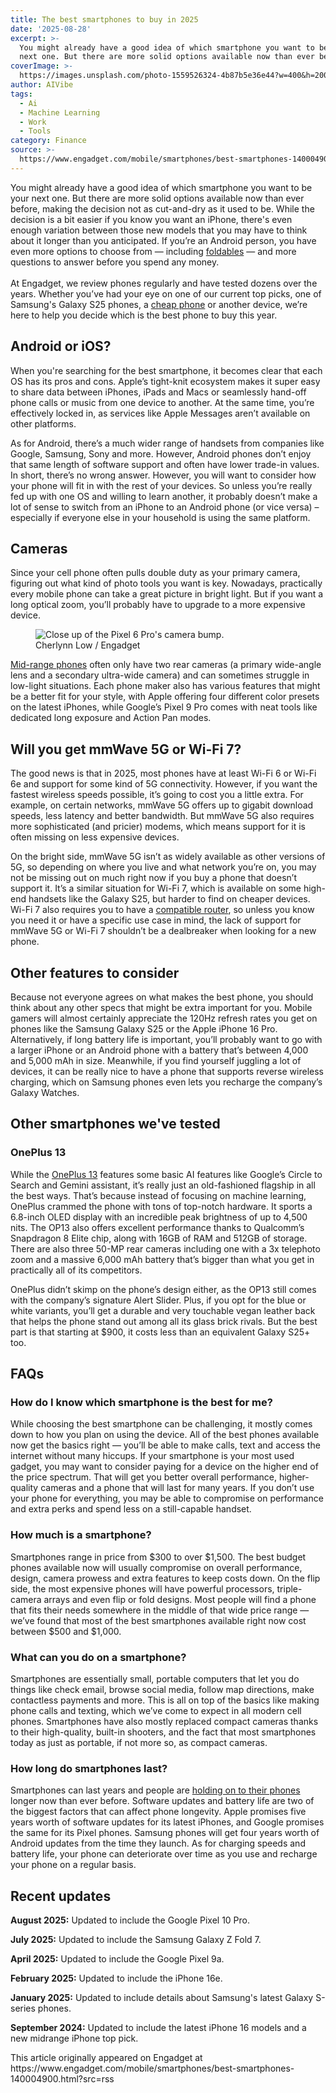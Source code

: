 ```yaml
---
title: The best smartphones to buy in 2025
date: '2025-08-28'
excerpt: >-
  You might already have a good idea of which smartphone you want to be your
  next one. But there are more solid options available now than ever before,...
coverImage: >-
  https://images.unsplash.com/photo-1559526324-4b87b5e36e44?w=400&h=200&fit=crop&auto=format
author: AIVibe
tags:
  - Ai
  - Machine Learning
  - Work
  - Tools
category: Finance
source: >-
  https://www.engadget.com/mobile/smartphones/best-smartphones-140004900.html?src=rss
---
```

<p>You might already have a good idea of which smartphone you want to be your next one. But there are more solid options available now than ever before, making the decision not as cut-and-dry as it used to be. While the decision is a bit easier if you know you want an iPhone, there's even enough variation between those new models that you may have to think about it longer than you anticipated. If you’re an Android person, you have even more options to choose from — including <a data-i13n="cpos:1;pos:1" href="https://www.engadget.com/best-foldable-phones-160030013.html">foldables</a> — and more questions to answer before you spend any money.<br><br>At Engadget, we review phones regularly and have tested dozens over the years. Whether you’ve had your eye on one of our current top picks, one of Samsung's Galaxy S25 phones, a <a data-i13n="cpos:2;pos:1" href="https://www.engadget.com/best-cheap-phones-130017793.html">cheap phone</a> or another device, we’re here to help you decide which is the best phone to buy this year.</p> 
<h2 id="jump-link-android-or-ios">Android or iOS?</h2> 
<p>When you're searching for the best smartphone, it becomes clear that each OS has its pros and cons. Apple’s tight-knit ecosystem makes it super easy to share data between iPhones, iPads and Macs or seamlessly hand-off phone calls or music from one device to another. At the same time, you’re effectively locked in, as services like Apple Messages aren’t available on other platforms.</p> <span id="end-legacy-contents"></span> 
<p>As for Android, there’s a much wider range of handsets from companies like Google, Samsung, Sony and more. However, Android phones don’t enjoy that same length of software support and often have lower trade-in values. In short, there’s no wrong answer. However, you will want to consider how your phone will fit in with the rest of your devices. So unless you’re really fed up with one OS and willing to learn another, it probably doesn’t make a lot of sense to switch from an iPhone to an Android phone (or vice versa) – especially if everyone else in your household is using the same platform.</p> 
<h2 id="jump-link-cameras">Cameras</h2> 
<p>Since your cell phone often pulls double duty as your primary camera, figuring out what kind of photo tools you want is key. Nowadays, practically every mobile phone can take a great picture in bright light. But if you want a long optical zoom, you’ll probably have to upgrade to a more expensive device.</p> 
<figure> 
 <img src="https://s.yimg.com/os/creatr-uploaded-images/2021-10/91a42bf0-305d-11ec-9f9f-636d29742095" alt="Close up of the Pixel 6 Pro's camera bump." data-uuid="9d43d937-5132-30a6-9eb2-c8bb1c893521"> 
 <figcaption></figcaption> 
 <div class="photo-credit">
   Cherlynn Low / Engadget 
 </div> 
</figure> 
<p><a data-i13n="cpos:3;pos:1" href="https://www.engadget.com/the-engadget-guide-to-the-best-midrange-smartphones-120050366.html">Mid-range phones</a> often only have two rear cameras (a primary wide-angle lens and a secondary ultra-wide camera) and can sometimes struggle in low-light situations. Each phone maker also has various features that might be a better fit for your style, with Apple offering four different color presets on the latest iPhones, while Google’s Pixel 9 Pro comes with neat tools like dedicated long exposure and Action Pan modes.</p> 
<h2 id="jump-link-will-you-get-mmwave-5g-or-wi-fi-7">Will you get mmWave 5G or Wi-Fi 7?</h2> 
<p>The good news is that in 2025, most phones have at least Wi-Fi 6 or Wi-Fi 6e and support for some kind of 5G connectivity. However, if you want the fastest wireless speeds possible, it’s going to cost you a little extra. For example, on certain networks, mmWave 5G offers up to gigabit download speeds, less latency and better bandwidth. But mmWave 5G also requires more sophisticated (and pricier) modems, which means support for it is often missing on less expensive devices.</p> 
<p>On the bright side, mmWave 5G isn’t as widely available as other versions of 5G, so depending on where you live and what network you’re on, you may not be missing out on much right now if you buy a phone that doesn’t support it. It’s a similar situation for Wi-Fi 7, which is available on some high-end handsets like the Galaxy S25, but harder to find on cheaper devices. Wi-Fi 7 also requires you to have a <a data-i13n="cpos:4;pos:1" href="https://www.engadget.com/linksys-releases-its-first-ever-wi-fi-7-mesh-router-system-160053926.html">compatible router</a>, so unless you know you need it or have a specific use case in mind, the lack of support for mmWave 5G or Wi-Fi 7 shouldn’t be a dealbreaker when looking for a new phone.</p> 
<h2 id="jump-link-other-features-to-consider">Other features to consider</h2> 
<p>Because not everyone agrees on what makes the best phone, you should think about any other specs that might be extra important for you. Mobile gamers will almost certainly appreciate the 120Hz refresh rates you get on phones like the Samsung Galaxy S25 or the Apple iPhone 16 Pro. Alternatively, if long battery life is important, you’ll probably want to go with a larger iPhone or an Android phone with a battery that’s between 4,000 and 5,000 mAh in size. Meanwhile, if you find yourself juggling a lot of devices, it can be really nice to have a phone that supports reverse wireless charging, which on Samsung phones even lets you recharge the company’s Galaxy Watches.</p> 
<p> <core-commerce id="1da6e07c962e4140824f8e003c8aec30" data-type="product-list" data-original-url="https://www.apple.com/shop/buy-iphone/iphone-16-pro"></core-commerce></p> 
<p> <core-commerce id="890fb5d828a545b1b5e71a2ef0609148" data-type="product-list" data-original-url="https://www.amazon.com/Google-Pixel-Pro-Smartphone-Fast-Charging/dp/B0FFTT2J6N/"></core-commerce></p> 
<p> <core-commerce id="f18b51cf1c8346398ac36a5086299850" data-type="product-list" data-original-url="https://www.apple.com/shop/buy-iphone/iphone-16e"></core-commerce></p> 
<p> <core-commerce id="ceca1ca604c24c3eafce8efb8361a0e5" data-type="product-list" data-original-url="https://www.amazon.com/Google-Pixel-Gemini-Smartphone-Incredible/dp/B0DVHV7N4X/?th=1"></core-commerce></p> 
<p> <core-commerce id="52c97ffde27a4dddad921d47af754a78" data-type="product-list" data-original-url="https://www.amazon.com/Samsung-Smartphone-Unlocked-Manufacturer-Warranty/dp/B0F7K9LFCL/"></core-commerce></p> 
<p> <core-commerce id="3cc4f57fee3b42cbbb1eddedb84bc37e" data-type="product-list" data-original-url="https://www.amazon.com/Samsung-Smartphone-Unlocked-Manufacturer-Warranty/dp/B0F7K3FZ79/"></core-commerce></p> 
<h2 id="jump-link-other-smartphones-weve-tested">Other smartphones we've tested</h2> 
<h3 id="jump-link-oneplus-13">OnePlus 13</h3> 
<p>While the <a data-i13n="cpos:5;pos:1" href="https://www.engadget.com/mobile/smartphones/oneplus-13-review-a-focused-flagship-that-ignores-the-ai-hype-140013418.html">OnePlus 13</a> features some basic AI features like Google’s Circle to Search and Gemini assistant, it’s really just an old-fashioned flagship in all the best ways. That’s because instead of focusing on machine learning, OnePlus crammed the phone with tons of top-notch hardware. It sports a 6.8-inch OLED display with an incredible peak brightness of up to 4,500 nits. The OP13 also offers excellent performance thanks to Qualcomm’s Snapdragon 8 Elite chip, along with 16GB of RAM and 512GB of storage. There are also three 50-MP rear cameras including one with a 3x telephoto zoom and a massive 6,000 mAh battery that’s bigger than what you get in practically all of its competitors.</p> 
<p>OnePlus didn’t skimp on the phone’s design either, as the OP13 still comes with the company’s signature Alert Slider. Plus, if you opt for the blue or white variants, you’ll get a durable and very touchable vegan leather back that helps the phone stand out among all its glass brick rivals. But the best part is that starting at $900, it costs less than an equivalent Galaxy S25+ too.</p> 
<h2 id="jump-link-faqs">FAQs</h2> 
<h3 id="jump-link-how-do-i-know-which-smartphone-is-the-best-for-me">How do I know which smartphone is the best for me?</h3> 
<p>While choosing the best smartphone can be challenging, it mostly comes down to how you plan on using the device. All of the best phones available now get the basics right — you’ll be able to make calls, text and access the internet without many hiccups. If your smartphone is your most used gadget, you may want to consider paying for a device on the higher end of the price spectrum. That will get you better overall performance, higher-quality cameras and a phone that will last for many years. If you don’t use your phone for everything, you may be able to compromise on performance and extra perks and spend less on a still-capable handset.</p> 
<h3 id="jump-link-how-much-is-a-smartphone">How much is a smartphone?</h3> 
<p>Smartphones range in price from $300 to over $1,500. The best budget phones available now will usually compromise on overall performance, design, camera prowess and extra features to keep costs down. On the flip side, the most expensive phones will have powerful processors, triple-camera arrays and even flip or fold designs. Most people will find a phone that fits their needs somewhere in the middle of that wide price range — we’ve found that most of the best smartphones available right now cost between $500 and $1,000.</p> 
<h3 id="jump-link-what-can-you-do-on-a-smartphone">What can you do on a smartphone?</h3> 
<p>Smartphones are essentially small, portable computers that let you do things like check email, browse social media, follow map directions, make contactless payments and more. This is all on top of the basics like making phone calls and texting, which we’ve come to expect in all modern cell phones. Smartphones have also mostly replaced compact cameras thanks to their high-quality, built-in shooters, and the fact that most smartphones today as just as portable, if not more so, as compact cameras.</p> 
<h3 id="jump-link-how-long-do-smartphones-last">How long do smartphones last?</h3> 
<p>Smartphones can last years and people are <a data-i13n="cpos:6;pos:1" href="https://www.computerweekly.com/news/252524995/Smartphone-trade-value-rises-as-average-age-of-devices-breaks-35-year-threshold">holding on to their phones</a> longer now than ever before. Software updates and battery life are two of the biggest factors that can affect phone longevity. Apple promises five years worth of software updates for its latest iPhones, and Google promises the same for its Pixel phones. Samsung phones will get four years worth of Android updates from the time they launch. As for charging speeds and battery life, your phone can deteriorate over time as you use and recharge your phone on a regular basis.</p> 
<h2 id="jump-link-recent-updates">Recent updates</h2> 
<p><strong>August 2025:</strong> Updated to include the Google Pixel 10 Pro.</p> 
<p><strong>July 2025:</strong> Updated to include the Samsung Galaxy Z Fold 7.</p> 
<p><strong>April 2025:</strong> Updated to include the Google Pixel 9a.</p> 
<p><strong>February 2025:</strong> Updated to include the iPhone 16e.</p> 
<p><strong>January 2025:</strong> Updated to include details about Samsung's latest Galaxy S-series phones.</p> 
<p><strong>September 2024:</strong> Updated to include the latest iPhone 16 models and a new midrange iPhone top pick.</p>This article originally appeared on Engadget at https://www.engadget.com/mobile/smartphones/best-smartphones-140004900.html?src=rss
